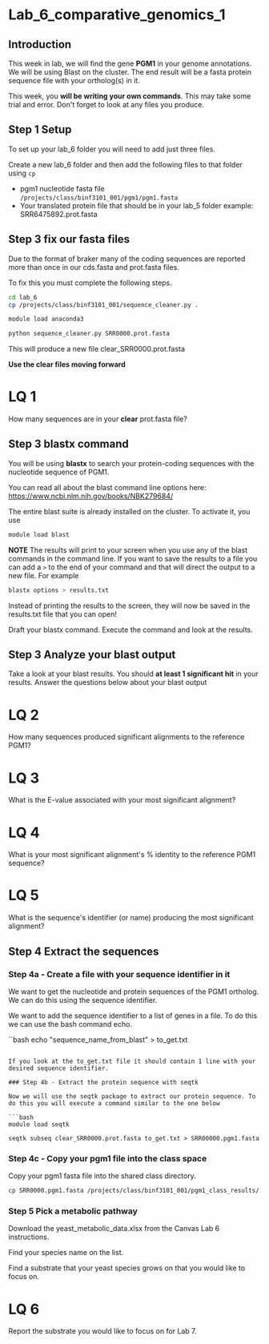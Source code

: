 # Lab_6_comparative_genomics_1

## Introduction
This week in lab, we will find the gene **PGM1** in your genome annotations. We will be using Blast on the cluster. 
The end result will be a fasta protein sequence file with your ortholog(s) in it.

This week, you **will be writing your own commands**. This may take some trial and error. Don't forget to look at any files you produce. 

## Step 1 Setup

To set up your lab_6 folder you will need to add just three files.

Create a new lab_6 folder and then add the following files to that folder using `cp`
- pgm1 nucleotide fasta file `/projects/class/binf3101_001/pgm1/pgm1.fasta`
- Your translated protein file that should be in your lab_5 folder example: SRR6475892.prot.fasta

## Step 3 fix our fasta files

Due to the format of braker many of the coding sequences are reported more than once in our cds.fasta and prot.fasta files. 

To fix this you must complete the following steps. 

```bash
cd lab_6
cp /projects/class/binf3101_001/sequence_cleaner.py .

module load anaconda3

python sequence_cleaner.py SRR0000.prot.fasta

```

This will produce a new file
clear_SRR0000.prot.fasta 


**Use the clear files moving forward**

# LQ 1

How many sequences are in your **clear** prot.fasta file?



## Step 3 blastx command

You will be using **blastx** to search your protein-coding sequences with the nucleotide sequence of PGM1. 

You can read all about the blast command line options here: https://www.ncbi.nlm.nih.gov/books/NBK279684/

The entire blast suite is already installed on the cluster. To activate it, you use

```bash
module load blast
```


**NOTE** The results will print to your screen when you use any of the blast commands in the command line. If you want to save the results to a file you can add a `>` to the end of your command and that will direct the output to a new file. For example

```bash
blastx options > results.txt
```

Instead of printing the results to the screen, they will now be saved in the results.txt file that you can open! 

Draft your blastx command. Execute the command and look at the results. 


## Step 3 Analyze your blast output

Take a look at your blast results. You should **at least 1 significant hit** in your results. Answer the questions below about your blast output

# LQ 2 
How many sequences produced significant alignments to the reference PGM1?

# LQ 3 
What is the E-value associated with your most significant alignment?

# LQ 4 
What is your most significant alignment's % identity to the reference PGM1 sequence?

# LQ 5 
What is the sequence's identifier (or name) producing the most significant alignment?


## Step 4 Extract the sequences

### Step 4a - Create a file with your sequence identifier in it
We want to get the nucleotide and protein sequences of the PGM1 ortholog. We can do this using the sequence identifier. 

We want to add the sequence identifier to a list of genes in a file. To do this we can use the bash command echo. 

``bash
echo "sequence_name_from_blast" > to_get.txt
```

If you look at the to_get.txt file it should contain 1 line with your desired sequence identifier.

### Step 4b - Extract the protein sequence with seqtk

Now we will use the seqtk package to extract our protein sequence. To do this you will execute a command similar to the one below

```bash
module load seqtk

seqtk subseq clear_SRR0000.prot.fasta to_get.txt > SRR00000.pgm1.fasta
```

### Step 4c - Copy your pgm1 file into the class space

Copy your pgm1 fasta file into the shared class directory.

```bash
cp SRR0000.pgm1.fasta /projects/class/binf3101_001/pgm1_class_results/.
```

### Step 5 Pick a metabolic pathway

Download the yeast_metabolic_data.xlsx from the Canvas Lab 6 instructions. 

Find your species name on the list. 

Find a substrate that your yeast species grows on that you would like to focus on. 

# LQ 6 
Report the substrate you would like to focus on for Lab 7.











